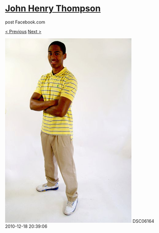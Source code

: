 # [John Henry Thompson](../README.md)
post Facebook.com

[< Previous](2010-12-18-29.md) [Next >](2010-12-18-31.md)

[![](../media/2010-12-18/Fam-2010-DSC06164.jpg)](../README.md)
DSC06164
2010-12-18 20:39:06